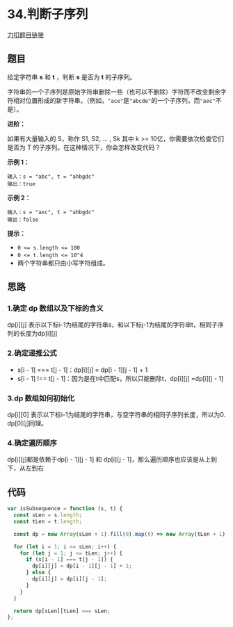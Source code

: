 # 34.判断子序列

[力扣题目链接](https://leetcode.cn/problems/is-subsequence/)

## 题目

给定字符串 **s** 和 **t** ，判断 **s** 是否为 **t** 的子序列。

字符串的一个子序列是原始字符串删除一些（也可以不删除）字符而不改变剩余字符相对位置形成的新字符串。（例如，`"ace"`是`"abcde"`的一个子序列，而`"aec"`不是）。

**进阶：**

如果有大量输入的 S，称作 S1, S2, ... , Sk 其中 k >= 10亿，你需要依次检查它们是否为 T 的子序列。在这种情况下，你会怎样改变代码？

**示例 1：**

```
输入：s = "abc", t = "ahbgdc"
输出：true
```

**示例 2：**

```
输入：s = "axc", t = "ahbgdc"
输出：false
```

**提示：**

- `0 <= s.length <= 100`
- `0 <= t.length <= 10^4`
- 两个字符串都只由小写字符组成。

## 思路

### 1.确定 dp 数组以及下标的含义

dp\[i][j] 表示以下标i-1为结尾的字符串s，和以下标j-1为结尾的字符串t，相同子序列的长度为dp\[i][j]

### 2.确定递推公式

- s[i - 1] === t[j - 1]：dp\[i][j] = dp\[i - 1][j - 1] + 1
- s[i - 1] !== t[j - 1]：因为是在t中匹配s，所以只能删除t，dp\[i][j] =dp\[i][j - 1]

### 3.dp 数组如何初始化

dp\[i][0] 表示以下标i-1为结尾的字符串，与空字符串的相同子序列长度，所以为0. dp\[0][j]同理。

### 4.确定遍历顺序

dp\[i][j]都是依赖于dp\[i - 1][j - 1] 和 dp\[i][j - 1]，那么遍历顺序也应该是从上到下，从左到右

## 代码

~~~js
var isSubsequence = function (s, t) {
  const sLen = s.length;
  const tLen = t.length;

  const dp = new Array(sLen + 1).fill(0).map(() => new Array(tLen + 1).fill(0));

  for (let i = 1; i <= sLen; i++) {
    for (let j = 1; j <= tLen; j++) {
      if (s[i - 1] === t[j - 1]) {
        dp[i][j] = dp[i - 1][j - 1] + 1;
      } else {
        dp[i][j] = dp[i][j - 1];
      }
    }
  }

  return dp[sLen][tLen] === sLen;
};
~~~


